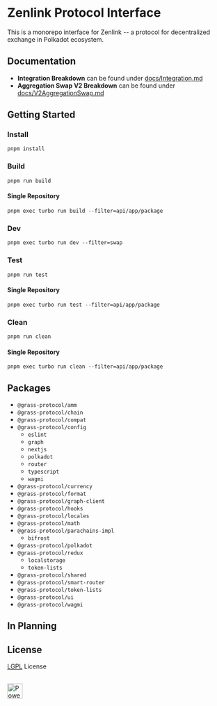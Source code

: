 # Zenlink Protocol Interface

This is a monorepo interface for Zenlink -- a protocol for decentralized exchange in Polkadot ecosystem.

## Documentation

- **Integration Breakdown** can be found under [docs/Integration.md](docs/Integration.md)
- **Aggregation Swap V2 Breakdown** can be found under [docs/V2AggregationSwap.md](docs/V2AggregationSwap.md)

## Getting Started

### Install

`pnpm install`

### Build

`pnpm run build`

#### Single Repository

`pnpm exec turbo run build --filter=api/app/package`

### Dev

`pnpm exec turbo run dev --filter=swap`

### Test

`pnpm run test`

#### Single Repository

`pnpm exec turbo run test --filter=api/app/package`

### Clean

`pnpm run clean`

#### Single Repository

`pnpm exec turbo run clean --filter=api/app/package`

## Packages

- `@grass-protocol/amm`
- `@grass-protocol/chain`
- `@grass-protocol/compat`
- `@grass-protocol/config`
  - `eslint`
  - `graph`
  - `nextjs`
  - `polkadot`
  - `router`
  - `typescript`
  - `wagmi`
- `@grass-protocol/currency`
- `@grass-protocol/format`
- `@grass-protocol/graph-client`
- `@grass-protocol/hooks`
- `@grass-protocol/locales`
- `@grass-protocol/math`
- `@grass-protocol/parachains-impl`
  - `bifrost`
- `@grass-protocol/polkadot`
- `@grass-protocol/redux`
  - `localstorage`
  - `token-lists`
- `@grass-protocol/shared`
- `@grass-protocol/smart-router`
- `@grass-protocol/token-lists`
- `@grass-protocol/ui`
- `@grass-protocol/wagmi`

## In Planning

## License

[LGPL](/LICENSE) License

<br />

<a href="https://vercel.com/zenlink-interface">
  <img src="https://www.datocms-assets.com/31049/1618983297-powered-by-vercel.svg" alt="Powered by Vercel" height="35">
</a>
